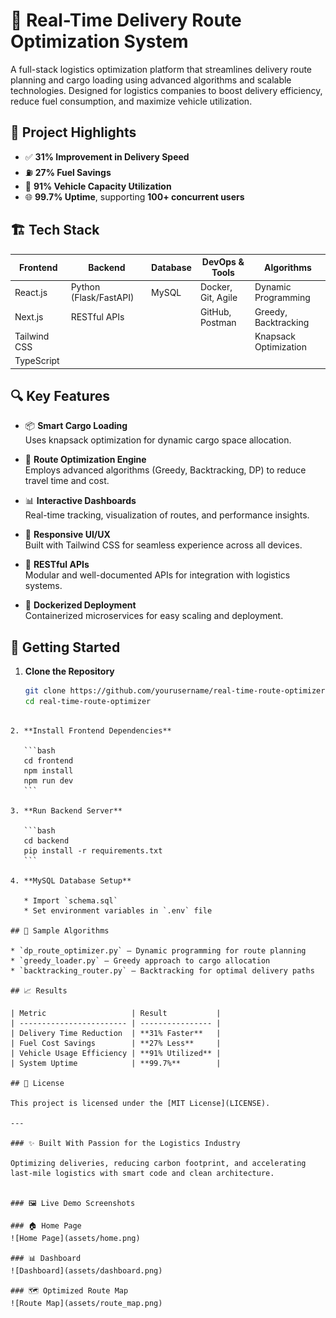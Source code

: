 # 🚚 Real-Time Delivery Route Optimization System

A full-stack logistics optimization platform that streamlines delivery route planning and cargo loading using advanced algorithms and scalable technologies. Designed for logistics companies to boost delivery efficiency, reduce fuel consumption, and maximize vehicle utilization.

## 🧠 Project Highlights

- ✅ **31% Improvement in Delivery Speed**
- ⛽ **27% Fuel Savings**
- 🚛 **91% Vehicle Capacity Utilization**
- 🌐 **99.7% Uptime**, supporting **100+ concurrent users**

## 🏗️ Tech Stack

| Frontend           | Backend              | Database     | DevOps & Tools     | Algorithms              |
|--------------------|----------------------|--------------|---------------------|--------------------------|
| React.js           | Python (Flask/FastAPI) | MySQL        | Docker, Git, Agile | Dynamic Programming      |
| Next.js            | RESTful APIs         |              | GitHub, Postman     | Greedy, Backtracking     |
| Tailwind CSS       |                      |              |                     | Knapsack Optimization    |
| TypeScript         |                      |              |                     |                          |

## 🔍 Key Features

- 📦 **Smart Cargo Loading**  
  Uses knapsack optimization for dynamic cargo space allocation.

- 🧭 **Route Optimization Engine**  
  Employs advanced algorithms (Greedy, Backtracking, DP) to reduce travel time and cost.

- 📊 **Interactive Dashboards**  
  Real-time tracking, visualization of routes, and performance insights.

- 📱 **Responsive UI/UX**  
  Built with Tailwind CSS for seamless experience across all devices.

- 🔄 **RESTful APIs**  
  Modular and well-documented APIs for integration with logistics systems.

- 🐳 **Dockerized Deployment**  
  Containerized microservices for easy scaling and deployment.

## 🚀 Getting Started

1. **Clone the Repository**
   ```bash
   git clone https://github.com/yourusername/real-time-route-optimizer.git
   cd real-time-route-optimizer
````

2. **Install Frontend Dependencies**

   ```bash
   cd frontend
   npm install
   npm run dev
   ```

3. **Run Backend Server**

   ```bash
   cd backend
   pip install -r requirements.txt
   ```

4. **MySQL Database Setup**

   * Import `schema.sql`
   * Set environment variables in `.env` file

## 🧪 Sample Algorithms

* `dp_route_optimizer.py` – Dynamic programming for route planning
* `greedy_loader.py` – Greedy approach to cargo allocation
* `backtracking_router.py` – Backtracking for optimal delivery paths

## 📈 Results

| Metric                   | Result           |
| ------------------------ | ---------------- |
| Delivery Time Reduction  | **31% Faster**   |
| Fuel Cost Savings        | **27% Less**     |
| Vehicle Usage Efficiency | **91% Utilized** |
| System Uptime            | **99.7%**        |

## 📄 License

This project is licensed under the [MIT License](LICENSE).

---

### ✨ Built With Passion for the Logistics Industry

Optimizing deliveries, reducing carbon footprint, and accelerating last-mile logistics with smart code and clean architecture.


### 🖼 Live Demo Screenshots

### 🏠 Home Page
![Home Page](assets/home.png)

### 📊 Dashboard
![Dashboard](assets/dashboard.png)

### 🗺 Optimized Route Map
![Route Map](assets/route_map.png)
